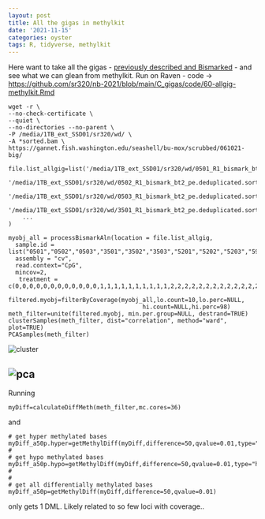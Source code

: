 ```yaml
---
layout: post
title: All the gigas in methylkit
date: '2021-11-15'
categories: oyster
tags: R, tidyverse, methylkit
---
```

Here want to take all the gigas - [previously described and Bismarked](https://sr320.github.io/Gigome/) - and see what we can glean from methylkit.
Run on Raven - code -> https://github.com/sr320/nb-2021/blob/main/C_gigas/code/60-allgig-methylkit.Rmd
```
wget -r \
--no-check-certificate \
--quiet \
--no-directories --no-parent \
-P /media/1TB_ext_SSD01/sr320/wd/ \
-A *sorted.bam \
https://gannet.fish.washington.edu/seashell/bu-mox/scrubbed/061021-big/
```
```
file.list_allgig=list('/media/1TB_ext_SSD01/sr320/wd/0501_R1_bismark_bt2_pe.deduplicated.sorted.bam',
                '/media/1TB_ext_SSD01/sr320/wd/0502_R1_bismark_bt2_pe.deduplicated.sorted.bam',
                '/media/1TB_ext_SSD01/sr320/wd/0503_R1_bismark_bt2_pe.deduplicated.sorted.bam',
                '/media/1TB_ext_SSD01/sr320/wd/3501_R1_bismark_bt2_pe.deduplicated.sorted.bam',
    ...
)
```
```
myobj_all = processBismarkAln(location = file.list_allgig,
  sample.id = list("0501","0502","0503","3501","3502","3503","5201","5202","5203","5901","5902","5903","zr3534_10","zr3534_1","zr3534_2","zr3534_3","zr3534_4","zr3534_5","zr3534_6","zr3534_7","zr3534_8","zr3534_9","zr3644_10","zr3644_11","zr3644_12","zr3644_13","zr3644_14","zr3644_15","zr3644_16","zr3644_17","zr3644_18","zr3644_19","zr3644_1","zr3644_20","zr3644_21","zr3644_22","zr3644_23","zr3644_24","zr3644_2","zr3644_3","zr3644_4","zr3644_5","zr3644_6","zr3644_7","zr3644_8","zr3644_9","zrtg3616_1","zrtg3616_2","zrtg3616_3","zrtg3616_4","zrtg3616_5","zrtg3616_6","zrtg3616_7","zrtg3616_8"),
  assembly = "cv",
  read.context="CpG",
  mincov=2,
   treatment = c(0,0,0,0,0,0,0,0,0,0,0,0,1,1,1,1,1,1,1,1,1,1,2,2,2,2,2,2,2,2,2,2,2,2,2,2,2,2,2,2,2,2,2,2,2,2,3,3,3,3,3,3,3,3))
 ```

 ```
 filtered.myobj=filterByCoverage(myobj_all,lo.count=10,lo.perc=NULL,
                                       hi.count=NULL,hi.perc=98)
 meth_filter=unite(filtered.myobj, min.per.group=NULL, destrand=TRUE)
 clusterSamples(meth_filter, dist="correlation", method="ward", plot=TRUE)
 PCASamples(meth_filter)
 ```

 ![cluster](http://gannet.fish.washington.edu/seashell/snaps/Skitch_2021-11-15_15-47-04.png)

 ![pca](http://gannet.fish.washington.edu/seashell/snaps/nb-2021__8TB_HDD_01__RStudio_Server_2021-11-15_15-48-04.png)
---
Running
```
myDiff=calculateDiffMeth(meth_filter,mc.cores=36)
```
and
```
# get hyper methylated bases
myDiff_a50p.hyper=getMethylDiff(myDiff,difference=50,qvalue=0.01,type="hyper")
#
# get hypo methylated bases
myDiff_a50p.hypo=getMethylDiff(myDiff,difference=50,qvalue=0.01,type="hypo")
#
#
# get all differentially methylated bases
myDiff_a50p=getMethylDiff(myDiff,difference=50,qvalue=0.01)
```
only gets 1 DML. Likely related to so few loci with coverage..
